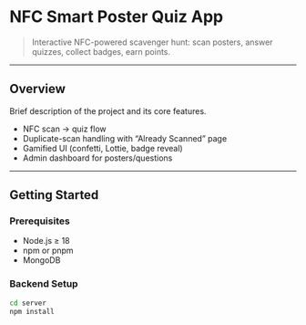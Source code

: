 # NFC Smart Poster Quiz App
> Interactive NFC-powered scavenger hunt: scan posters, answer quizzes, collect badges, earn points.


---


## Overview
Brief description of the project and its core features.  
- NFC scan → quiz flow  
- Duplicate-scan handling with “Already Scanned” page  
- Gamified UI (confetti, Lottie, badge reveal)  
- Admin dashboard for posters/questions

---

## Getting Started

### Prerequisites
- Node.js ≥ 18
- npm or pnpm
- MongoDB

### Backend Setup
```bash
cd server
npm install
